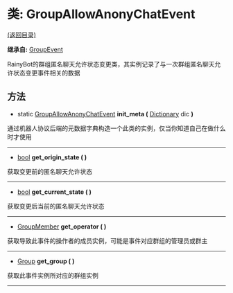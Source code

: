 # 类: GroupAllowAnonyChatEvent  
[(返回目录)](README.md)  
  
**继承自:** [GroupEvent](GroupEvent.md)  
  
RainyBot的群组匿名聊天允许状态变更类，其实例记录了与一次群组匿名聊天允许状态变更事件相关的数据  
  
## 方法 
  
- static [GroupAllowAnonyChatEvent](GroupAllowAnonyChatEvent.md) **init_meta (** [Dictionary](https://docs.godotengine.org/en/latest/classes/class_dictionary.html) dic **)**  
  
通过机器人协议后端的元数据字典构造一个此类的实例，仅当你知道自己在做什么时才使用  
  
---  
  
- [bool](https://docs.godotengine.org/en/latest/classes/class_bool.html) **get_origin_state ( )**  
  
获取变更前的匿名聊天允许状态  
  
---  
  
- [bool](https://docs.godotengine.org/en/latest/classes/class_bool.html) **get_current_state ( )**  
  
获取变更后当前的匿名聊天允许状态  
  
---  
  
- [GroupMember](GroupMember.md) **get_operator ( )**  
  
获取导致此事件的操作者的成员实例，可能是事件对应群组的管理员或群主  
  
---  
  
- [Group](Group.md) **get_group ( )**  
  
获取此事件实例所对应的群组实例  
  
---  
  

